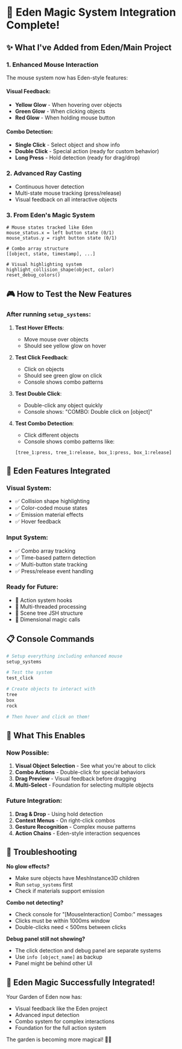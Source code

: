 # 🔮 Eden Magic System Integration Complete!

## ✨ What I've Added from Eden/Main Project

### 1. **Enhanced Mouse Interaction**
The mouse system now has Eden-style features:

#### Visual Feedback:
- **Yellow Glow** - When hovering over objects
- **Green Glow** - When clicking objects
- **Red Glow** - When holding mouse button

#### Combo Detection:
- **Single Click** - Select object and show info
- **Double Click** - Special action (ready for custom behavior)
- **Long Press** - Hold detection (ready for drag/drop)

### 2. **Advanced Ray Casting**
- Continuous hover detection
- Multi-state mouse tracking (press/release)
- Visual feedback on all interactive objects

### 3. **From Eden's Magic System**
```gdscript
# Mouse states tracked like Eden
mouse_status.x = left button state (0/1)
mouse_status.y = right button state (0/1)

# Combo array structure
[[object, state, timestamp], ...]

# Visual highlighting system
highlight_collision_shape(object, color)
reset_debug_colors()
```

## 🎮 How to Test the New Features

### After running `setup_systems`:

1. **Test Hover Effects**:
   - Move mouse over objects
   - Should see yellow glow on hover

2. **Test Click Feedback**:
   - Click on objects
   - Should see green glow on click
   - Console shows combo patterns

3. **Test Double Click**:
   - Double-click any object quickly
   - Console shows: "COMBO: Double click on [object]"

4. **Test Combo Detection**:
   - Click different objects
   - Console shows combo patterns like:
   ```
   [tree_1:press, tree_1:release, box_1:press, box_1:release]
   ```

## 🔗 Eden Features Integrated

### Visual System:
- ✅ Collision shape highlighting
- ✅ Color-coded mouse states
- ✅ Emission material effects
- ✅ Hover feedback

### Input System:
- ✅ Combo array tracking
- ✅ Time-based pattern detection
- ✅ Multi-button state tracking
- ✅ Press/release event handling

### Ready for Future:
- 🔄 Action system hooks
- 🔄 Multi-threaded processing
- 🔄 Scene tree JSH structure
- 🔄 Dimensional magic calls

## 📋 Console Commands

```bash
# Setup everything including enhanced mouse
setup_systems

# Test the system
test_click

# Create objects to interact with
tree
box
rock

# Then hover and click on them!
```

## 🎯 What This Enables

### Now Possible:
1. **Visual Object Selection** - See what you're about to click
2. **Combo Actions** - Double-click for special behaviors
3. **Drag Preview** - Visual feedback before dragging
4. **Multi-Select** - Foundation for selecting multiple objects

### Future Integration:
1. **Drag & Drop** - Using hold detection
2. **Context Menus** - On right-click combos
3. **Gesture Recognition** - Complex mouse patterns
4. **Action Chains** - Eden-style interaction sequences

## 🐛 Troubleshooting

**No glow effects?**
- Make sure objects have MeshInstance3D children
- Run `setup_systems` first
- Check if materials support emission

**Combo not detecting?**
- Check console for "[MouseInteraction] Combo:" messages
- Clicks must be within 1000ms window
- Double-clicks need < 500ms between clicks

**Debug panel still not showing?**
- The click detection and debug panel are separate systems
- Use `info [object_name]` as backup
- Panel might be behind other UI

## 🌟 Eden Magic Successfully Integrated!

Your Garden of Eden now has:
- Visual feedback like the Eden project
- Advanced input detection
- Combo system for complex interactions
- Foundation for the full action system

The garden is becoming more magical! 🌿✨